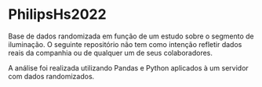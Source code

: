 # PhilipsHs2022
Base de dados randomizada em função de um estudo sobre o segmento de iluminação.
O seguinte repositório não tem como intenção refletir dados reais da companhia ou de qualquer um de seus colaboradores.

A análise foi realizada utilizando Pandas e Python aplicados à um servidor com dados randomizados.
